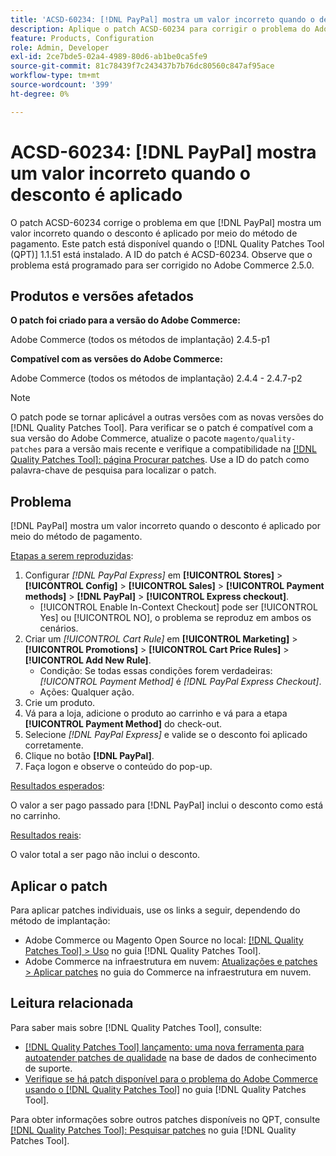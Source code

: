 ```yaml
---
title: 'ACSD-60234: [!DNL PayPal] mostra um valor incorreto quando o desconto é aplicado'
description: Aplique o patch ACSD-60234 para corrigir o problema do Adobe Commerce, em que [!DNL PayPal] mostra um valor incorreto quando o desconto é aplicado por meio do método de pagamento.
feature: Products, Configuration
role: Admin, Developer
exl-id: 2ce7bde5-02a4-4989-80d6-ab1be0ca5fe9
source-git-commit: 81c78439f7c243437b7b76dc80560c847af95ace
workflow-type: tm+mt
source-wordcount: '399'
ht-degree: 0%

---
```


# ACSD-60234: [!DNL PayPal] mostra um valor incorreto quando o desconto é aplicado

O patch ACSD-60234 corrige o problema em que [!DNL PayPal] mostra um valor incorreto quando o desconto é aplicado por meio do método de pagamento. Este patch está disponível quando o [!DNL Quality Patches Tool (QPT)] 1.1.51 está instalado. A ID do patch é ACSD-60234. Observe que o problema está programado para ser corrigido no Adobe Commerce 2.5.0.

## Produtos e versões afetados

**O patch foi criado para a versão do Adobe Commerce:**

Adobe Commerce (todos os métodos de implantação) 2.4.5-p1

**Compatível com as versões do Adobe Commerce:**

Adobe Commerce (todos os métodos de implantação) 2.4.4 - 2.4.7-p2

>[!NOTE]
>
>O patch pode se tornar aplicável a outras versões com as novas versões do [!DNL Quality Patches Tool]. Para verificar se o patch é compatível com a sua versão do Adobe Commerce, atualize o pacote `magento/quality-patches` para a versão mais recente e verifique a compatibilidade na [[!DNL Quality Patches Tool]: página Procurar patches](https://experienceleague.adobe.com/tools/commerce-quality-patches/index.html). Use a ID do patch como palavra-chave de pesquisa para localizar o patch.

## Problema

[!DNL PayPal] mostra um valor incorreto quando o desconto é aplicado por meio do método de pagamento.

<u>Etapas a serem reproduzidas</u>:

1. Configurar *[!DNL PayPal Express]* em **[!UICONTROL Stores]** > **[!UICONTROL Config]** > **[!UICONTROL Sales]** > **[!UICONTROL Payment methods]** > **[!DNL PayPal]** > **[!UICONTROL Express checkout]**.
   * [!UICONTROL Enable In-Context Checkout] pode ser [!UICONTROL Yes] ou [!UICONTROL NO], o problema se reproduz em ambos os cenários.
1. Criar um *[!UICONTROL Cart Rule]* em **[!UICONTROL Marketing]** > **[!UICONTROL Promotions]** > **[!UICONTROL Cart Price Rules]** > **[!UICONTROL Add New Rule]**.
   * Condição: Se todas essas condições forem verdadeiras: *[!UICONTROL Payment Method]* é *[!DNL PayPal Express Checkout]*.
   * Ações: Qualquer ação.
1. Crie um produto.
1. Vá para a loja, adicione o produto ao carrinho e vá para a etapa **[!UICONTROL Payment Method]** do check-out.
1. Selecione *[!DNL PayPal Express]* e valide se o desconto foi aplicado corretamente.
1. Clique no botão **[!DNL PayPal]**.
1. Faça logon e observe o conteúdo do pop-up.

<u>Resultados esperados</u>:

O valor a ser pago passado para [!DNL PayPal] inclui o desconto como está no carrinho.

<u>Resultados reais</u>:

O valor total a ser pago não inclui o desconto.

## Aplicar o patch

Para aplicar patches individuais, use os links a seguir, dependendo do método de implantação:

* Adobe Commerce ou Magento Open Source no local: [[!DNL Quality Patches Tool] > Uso](/help/tools/quality-patches-tool/usage.md) no guia [!DNL Quality Patches Tool].
* Adobe Commerce na infraestrutura em nuvem: [Atualizações e patches > Aplicar patches](https://experienceleague.adobe.com/docs/commerce-cloud-service/user-guide/develop/upgrade/apply-patches.html) no guia do Commerce na infraestrutura em nuvem.

## Leitura relacionada

Para saber mais sobre [!DNL Quality Patches Tool], consulte:

* [[!DNL Quality Patches Tool] lançamento: uma nova ferramenta para autoatender patches de qualidade](https://experienceleague.adobe.com/en/docs/commerce-knowledge-base/kb/announcements/commerce-announcements/magento-quality-patches-released-new-tool-to-self-serve-quality-patches) na base de dados de conhecimento de suporte.
* [Verifique se há patch disponível para o problema do Adobe Commerce usando o  [!DNL Quality Patches Tool]](/help/tools/quality-patches-tool/patches-available-in-qpt/check-patch-for-magento-issue-with-magento-quality-patches.md) no guia [!DNL Quality Patches Tool].

Para obter informações sobre outros patches disponíveis no QPT, consulte [[!DNL Quality Patches Tool]: Pesquisar patches](https://experienceleague.adobe.com/tools/commerce-quality-patches/index.html) no guia [!DNL Quality Patches Tool].
